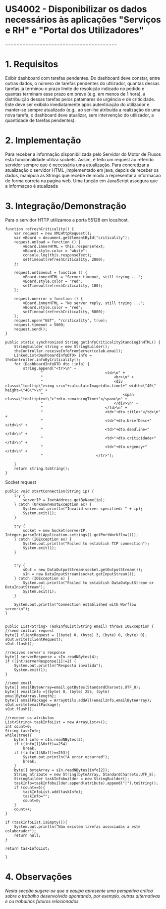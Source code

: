 # US4002 - Disponibilizar os dados necessários às aplicações "Serviços e RH" e "Portal dos Utilizadores"
=======================================


# 1. Requisitos

Exibir dashboard com tarefas pendentes. Do dashboard deve constar, entre outras dados, o número de tarefas pendentes do utilizador, quantas dessas tarefas já terminou o prazo limite de resolução indicado no pedido e quantas terminam esse prazo em breve (e.g. em menos de 1 hora), a distribuição dessas tarefas pelos patamares de urgência e de criticidade. Este deve ser exibido imediatamente após autenticação do utilizador e manter-se sempre atualizado (e.g., ao ser-lhe atribuída a realização de uma nova tarefa, o dashboard deve atualizar, sem intervenção do utilizador, a quantidade de tarefas pendentes).


# 2. Implementação

Para receber a informação disponibilizada pelo Servidor do Motor de Fluxos esta funcionalidade utiliza sockets. Assim, é feito um request ao referido servidor sempre que é necessária uma atualização. Para concretizar a atualização o servidor HTML ,implementado em java, depois de receber os dados, manipula as Strings que recebe de modo a representar a informacao de forma correta na pagina web. Uma função em JavaScript assegura que a informaçao é atualizada

# 3. Integração/Demonstração

Para o servidor HTTP utilizamos a porta 55128 em localhost.

```
function refreshCriticality() {
    var request = new XMLHttpRequest();
    var vBoard = document.getElementById("criticality");
    request.onload = function () {
        vBoard.innerHTML = this.responseText;
        vBoard.style.color = "white";
        console.log(this.responseText);
        setTimeout(refreshCriticality, 2000);
    };

    request.ontimeout = function () {
        vBoard.innerHTML = "Server timeout, still trying ...";
        vBoard.style.color = "red";
        setTimeout(refreshCriticality, 100);
    };

    request.onerror = function () {
        vBoard.innerHTML = "No server reply, still trying ...";
        vBoard.style.color = "red";
        setTimeout(refreshCriticality, 5000);
    };
    request.open("GET", "/criticality", true);
    request.timeout = 5000;
    request.send();
}

public static synchronized String getInfoCriticalityStandingInHTML() {
    StringBuilder string = new StringBuilder();
    theController.receiveInfoFromServer(colab.email);
    LinkedList<DashboardInfoDTO> info = theController.infoByCriticality();
    for (DashboardInfoDTO dto :info) {
        string.append("<tr>\n" +
                "                            <td>\n" +
                "                                <br>\n" +
                "                                <div class=\"tooltip\"><img src="+calculateImage(dto.time)+" width=\"40\" height=\"40\">\n" +
                "                                    <span class=\"tooltiptext\">"+dto.remainingTime+"</span>\n" +
                "                                </div>\n" +
                "                            </td>\n" +
                "                            <td>"+dto.title+"</td>\n" +
                "                            <td>"+dto.briefDesc+"</td>\n" +
                "                            <td>"+dto.deadline+"</td>\n" +
                "                            <td>"+dto.criticidade+"</td>\n" +
                "                            <td>"+dto.urgency+"</td>\n" +
                "                        </tr>");

    }
    return string.toString();
}
```
Socket request
```
public void startConnection(String ip) {
    try {
        serverIP = InetAddress.getByName(ip);
    } catch (UnknownHostException ex) {
        System.out.println("Invalid server specified: " + ip);
        System.exit(1);
    }

    try {
        socket = new Socket(serverIP, Integer.parseInt(Application.settings().getPortWorkflow()));
    } catch (IOException ex) {
        System.out.println("Failed to establish TCP connection");
        System.exit(1);
    }


    try {
        sOut = new DataOutputStream(socket.getOutputStream());
        sIn = new DataInputStream(socket.getInputStream());
    } catch (IOException e) {
        System.out.println("Failed to establish DataOutputStream or DataInputStream");
        System.exit(1);
    }

    System.out.println("Connection established with Worflow server\n");
}


public List<String> TaskInfoList(String email) throws IOException {
//send initial request
byte[] clientRequest = {(byte) 0, (byte) 3, (byte) 0, (byte) 0};
sOut.write(clientRequest);
sOut.flush();

//recives server's response
byte[] serverResponse = sIn.readNBytes(4);
if ((int)serverResponse[1]!=2) {
    System.out.println("Resposta invalida");
    System.exit(1);
}

//send email
byte[] emailByteArray=email.getBytes(StandardCharsets.UTF_8);
byte[] emailInfo ={(byte) 0, (byte) 255, (byte) emailByteArray.length};
byte[] emailPackage = ArrayUtils.addAll(emailInfo,emailByteArray);
sOut.write(emailPackage);
sOut.flush();

//receber os atributos
List<String> taskInfoList = new ArrayList<>();
int count=0;
String taskInfo;
while(true){
    byte[] info = sIn.readNBytes(3);
    if ((info[1]&0xff)==254)
        break;
    if ((info[1]&0xff)==253){
        System.out.println("A error occurred");
        break;
    }
    byte[] byteArray = sIn.readNBytes(info[2]);
    String atribute = new String(byteArray, StandardCharsets.UTF_8);
    StringBuilder taskInfobuilder = new StringBuilder();
    taskInfo=taskInfobuilder.append(atribute).append("|").toString();
    if (count==5){
        taskInfoList.add(taskInfo);
        taskInfo="";
        count=0;
    }
    count++;
}

if (taskInfoList.isEmpty()){
    System.out.println("Não existem tarefas associadas a este colaborador");
    return null;
}

return taskInfoList;

}
```

# 4. Observações

*Nesta secção sugere-se que a equipa apresente uma perspetiva critica sobre o trabalho desenvolvido apontando, por exemplo, outras alternativas e ou trabalhos futuros relacionados.*




